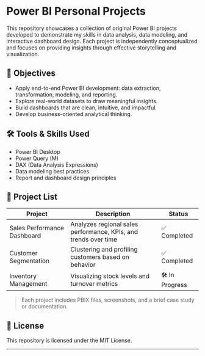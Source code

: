 # Power BI Personal Projects

This repository showcases a collection of original Power BI projects developed to demonstrate my skills in data analysis, data modeling, and interactive dashboard design. Each project is independently conceptualized and focuses on providing insights through effective storytelling and visualization.

## 📌 Objectives

- Apply end-to-end Power BI development: data extraction, transformation, modeling, and reporting.
- Explore real-world datasets to draw meaningful insights.
- Build dashboards that are clean, intuitive, and impactful.
- Develop business-oriented analytical thinking.

## 🛠 Tools & Skills Used

- Power BI Desktop
- Power Query (M)
- DAX (Data Analysis Expressions)
- Data modeling best practices
- Report and dashboard design principles

## 📁 Project List

| Project | Description | Status |
|--------|-------------|--------|
| Sales Performance Dashboard | Analyzes regional sales performance, KPIs, and trends over time | ✅ Completed |
| Customer Segmentation | Clustering and profiling customers based on behavior | ✅ Completed |
| Inventory Management | Visualizing stock levels and turnover metrics | 🛠 In Progress |

> Each project includes PBIX files, screenshots, and a brief case study or documentation.

## 📄 License

This repository is licensed under the MIT License.

---

